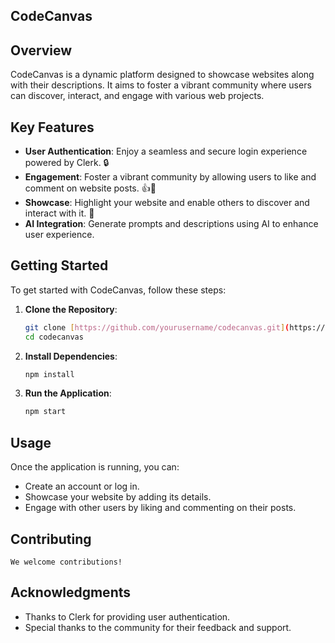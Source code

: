 

## CodeCanvas

## Overview

CodeCanvas is a dynamic platform designed to showcase websites along with their descriptions. It aims to foster a vibrant community where users can discover, interact, and engage with various web projects.


## Key Features

- **User Authentication**: Enjoy a seamless and secure login experience powered by Clerk. 🔒
- **Engagement**: Foster a vibrant community by allowing users to like and comment on website posts. 👍💬
- **Showcase**: Highlight your website and enable others to discover and interact with it. 🌟
- **AI Integration**: Generate prompts and descriptions using AI to enhance user experience.

## Getting Started

To get started with CodeCanvas, follow these steps:

1. **Clone the Repository**:
   ```bash
   git clone [https://github.com/yourusername/codecanvas.git](https://github.com/Abdullah-dev0/CodeCanvas.git)
   cd codecanvas
   ```

2. **Install Dependencies**:
   ```bash
   npm install
   ```

3. **Run the Application**:
   ```bash
   npm start
   ```

## Usage

Once the application is running, you can:

- Create an account or log in.
- Showcase your website by adding its details.
- Engage with other users by liking and commenting on their posts.

## Contributing
```
We welcome contributions!
```

## Acknowledgments

- Thanks to Clerk for providing user authentication.
- Special thanks to the community for their feedback and support.
